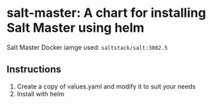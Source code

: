 # salt-master: A chart for installing Salt Master using helm

Salt Master Docker iamge used: `saltstack/salt:3002.5`

## Instructions

1. Create a copy of values.yaml and modify it to suit your needs
2. Install with helm
